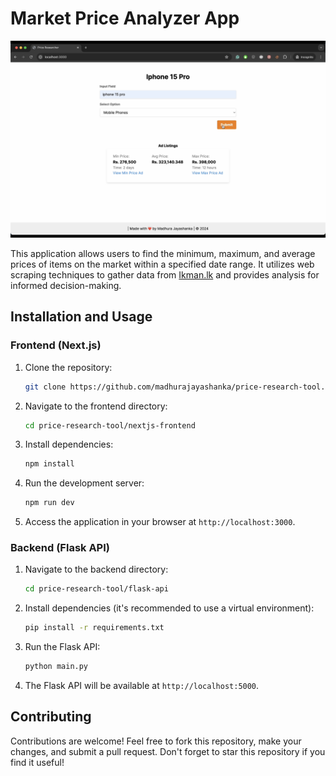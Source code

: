 # Market Price Analyzer App

![Market Price Analyzer](./thumbnail.png)

This application allows users to find the minimum, maximum, and average prices of items on the market within a specified date range. It utilizes web scraping techniques to gather data from [Ikman.lk](https://ikman.lk/) and provides analysis for informed decision-making.


## Installation and Usage

### Frontend (Next.js)

1. Clone the repository:

   ```bash
   git clone https://github.com/madhurajayashanka/price-research-tool.git
   ```

2. Navigate to the frontend directory:

   ```bash
   cd price-research-tool/nextjs-frontend
   ```

3. Install dependencies:

   ```bash
   npm install
   ```

4. Run the development server:

   ```bash
   npm run dev
   ```

5. Access the application in your browser at `http://localhost:3000`.

### Backend (Flask API)

1. Navigate to the backend directory:

   ```bash
   cd price-research-tool/flask-api
   ```

2. Install dependencies (it's recommended to use a virtual environment):

   ```bash
   pip install -r requirements.txt
   ```

3. Run the Flask API:

   ```bash
   python main.py
   ```

4. The Flask API will be available at `http://localhost:5000`.

## Contributing

Contributions are welcome! Feel free to fork this repository, make your changes, and submit a pull request. Don't forget to star this repository if you find it useful!